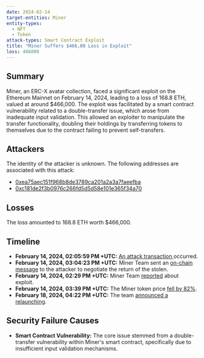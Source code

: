 ```yaml
---
date: 2024-02-14
target-entities: Miner
entity-types:
  - NFT
  - Token
attack-types: Smart Contract Exploit
title: "Miner Suffers $466,00 Loss in Exploit"
loss: 466000
---
```


## Summary

Miner, an ERC-X avatar collection, faced a significant exploit on the Ethereum Mainnet on February 14, 2024, leading to a loss of 168.8 ETH, valued at around $466,000. The exploit was facilitated by a smart contract vulnerability related to a double-transfer issue, which arose from inadequate input validation. This allowed an exploiter to manipulate the transfer functionality, doubling their holdings by transferring tokens to themselves due to the contract failing to prevent self-transfers.

## Attackers

The identity of the attacker is unknown. The following addresses are associated with this attack:

- [0xea75aec151f968b8de3789ca201a2a3a7faeefba](https://etherscan.io/address/0xea75aec151f968b8de3789ca201a2a3a7faeefba)
- [0xc181de2f3b0976c266fd5d5d58e101e365f34a70](https://etherscan.io/address/0xc181de2f3b0976c266fd5d5d58e101e365f34a70)

## Losses

The loss amounted to 168.8 ETH worth $466,000.

## Timeline

- **February 14, 2024, 02:05:59 PM +UTC:** [An attack transaction ](https://etherscan.io/tx/0x75e3aeb00df69882a1b15d424e5e642650326ca3b923d7fd1922d57c51bc2c78) occurred.
- **February 14, 2024, 03:04:23 PM +UTC:** Miner Team sent an [on-chain message](https://etherscan.io/tx/0x27a01149b321eaab0b16d488aefaffa04517a5cf73397b1bbcb8192a4db692ae) to the attacker to negotiate the return of the stolen.
- **February 14, 2024, 02:29 PM +UTC:** Miner Team [reported](https://twitter.com/minerercx/status/1757773942285054085) about exploit.
- **February 14, 2024, 03:39 PM +UTC:** The Miner token price [fell by 82%](https://www.binance.com/en/feed/post/2024-02-14-erc-x-project-miner-reports-contract-vulnerability-token-price-plummets-4113377689441).
- **February 18, 2024, 04:22 PM +UTC:** The team [announced a relaunching](https://twitter.com/minerercx/status/1759252047332073726).

## Security Failure Causes

- **Smart Contract Vulnerability:** The core issue stemmed from a double-transfer vulnerability within Miner's smart contract, specifically due to insufficient input validation mechanisms.
